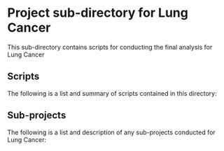 # Project sub-directory for Lung Cancer
This sub-directory contains scripts for conducting the final analysis for Lung Cancer

## Scripts
The following is a list and summary of scripts contained in this directory:


## Sub-projects
The following is a list and description of any sub-projects conducted for Lung Cancer:
